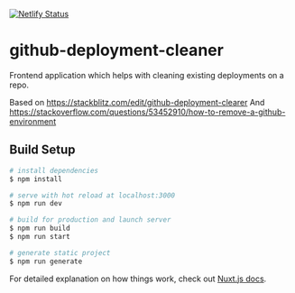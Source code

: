 [![Netlify Status](https://api.netlify.com/api/v1/badges/c57788f0-3ba8-47d4-af20-be2de1dc247c/deploy-status)](https://app.netlify.com/sites/github-deployment-cleaner/deploys)

# github-deployment-cleaner

Frontend application which helps with cleaning existing deployments on a repo.

Based on https://stackblitz.com/edit/github-deployment-clearer
And https://stackoverflow.com/questions/53452910/how-to-remove-a-github-environment

## Build Setup

```bash
# install dependencies
$ npm install

# serve with hot reload at localhost:3000
$ npm run dev

# build for production and launch server
$ npm run build
$ npm run start

# generate static project
$ npm run generate
```

For detailed explanation on how things work, check out [Nuxt.js docs](https://nuxtjs.org).
